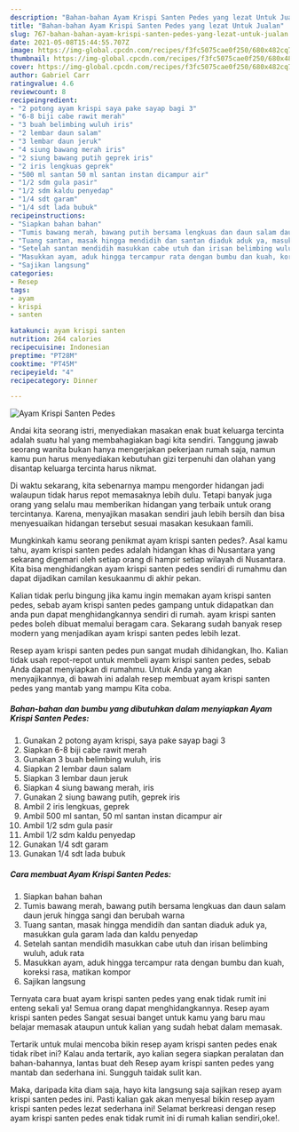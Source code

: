 ```yaml
---
description: "Bahan-bahan Ayam Krispi Santen Pedes yang lezat Untuk Jualan"
title: "Bahan-bahan Ayam Krispi Santen Pedes yang lezat Untuk Jualan"
slug: 767-bahan-bahan-ayam-krispi-santen-pedes-yang-lezat-untuk-jualan
date: 2021-05-08T15:44:55.707Z
image: https://img-global.cpcdn.com/recipes/f3fc5075cae0f250/680x482cq70/ayam-krispi-santen-pedes-foto-resep-utama.jpg
thumbnail: https://img-global.cpcdn.com/recipes/f3fc5075cae0f250/680x482cq70/ayam-krispi-santen-pedes-foto-resep-utama.jpg
cover: https://img-global.cpcdn.com/recipes/f3fc5075cae0f250/680x482cq70/ayam-krispi-santen-pedes-foto-resep-utama.jpg
author: Gabriel Carr
ratingvalue: 4.6
reviewcount: 8
recipeingredient:
- "2 potong ayam krispi saya pake sayap bagi 3"
- "6-8 biji cabe rawit merah"
- "3 buah belimbing wuluh iris"
- "2 lembar daun salam"
- "3 lembar daun jeruk"
- "4 siung bawang merah iris"
- "2 siung bawang putih geprek iris"
- "2 iris lengkuas geprek"
- "500 ml santan 50 ml santan instan dicampur air"
- "1/2 sdm gula pasir"
- "1/2 sdm kaldu penyedap"
- "1/4 sdt garam"
- "1/4 sdt lada bubuk"
recipeinstructions:
- "Siapkan bahan bahan"
- "Tumis bawang merah, bawang putih bersama lengkuas dan daun salam daun jeruk hingga sangi dan berubah warna"
- "Tuang santan, masak hingga mendidih dan santan diaduk aduk ya, masukkan gula garam lada dan kaldu penyedap"
- "Setelah santan mendidih masukkan cabe utuh dan irisan belimbing wuluh, aduk rata"
- "Masukkan ayam, aduk hingga tercampur rata dengan bumbu dan kuah, koreksi rasa, matikan kompor"
- "Sajikan langsung"
categories:
- Resep
tags:
- ayam
- krispi
- santen

katakunci: ayam krispi santen 
nutrition: 264 calories
recipecuisine: Indonesian
preptime: "PT28M"
cooktime: "PT45M"
recipeyield: "4"
recipecategory: Dinner

---
```



![Ayam Krispi Santen Pedes](https://img-global.cpcdn.com/recipes/f3fc5075cae0f250/680x482cq70/ayam-krispi-santen-pedes-foto-resep-utama.jpg)

Andai kita seorang istri, menyediakan masakan enak buat keluarga tercinta adalah suatu hal yang membahagiakan bagi kita sendiri. Tanggung jawab seorang  wanita bukan hanya mengerjakan pekerjaan rumah saja, namun kamu pun harus menyediakan kebutuhan gizi terpenuhi dan olahan yang disantap keluarga tercinta harus nikmat.

Di waktu  sekarang, kita sebenarnya mampu mengorder hidangan jadi walaupun tidak harus repot memasaknya lebih dulu. Tetapi banyak juga orang yang selalu mau memberikan hidangan yang terbaik untuk orang tercintanya. Karena, menyajikan masakan sendiri jauh lebih bersih dan bisa menyesuaikan hidangan tersebut sesuai masakan kesukaan famili. 



Mungkinkah kamu seorang penikmat ayam krispi santen pedes?. Asal kamu tahu, ayam krispi santen pedes adalah hidangan khas di Nusantara yang sekarang digemari oleh setiap orang di hampir setiap wilayah di Nusantara. Kita bisa menghidangkan ayam krispi santen pedes sendiri di rumahmu dan dapat dijadikan camilan kesukaanmu di akhir pekan.

Kalian tidak perlu bingung jika kamu ingin memakan ayam krispi santen pedes, sebab ayam krispi santen pedes gampang untuk didapatkan dan anda pun dapat menghidangkannya sendiri di rumah. ayam krispi santen pedes boleh dibuat memalui beragam cara. Sekarang sudah banyak resep modern yang menjadikan ayam krispi santen pedes lebih lezat.

Resep ayam krispi santen pedes pun sangat mudah dihidangkan, lho. Kalian tidak usah repot-repot untuk membeli ayam krispi santen pedes, sebab Anda dapat menyiapkan di rumahmu. Untuk Anda yang akan menyajikannya, di bawah ini adalah resep membuat ayam krispi santen pedes yang mantab yang mampu Kita coba.

<!--inarticleads1-->

##### Bahan-bahan dan bumbu yang dibutuhkan dalam menyiapkan Ayam Krispi Santen Pedes:

1. Gunakan 2 potong ayam krispi, saya pake sayap bagi 3
1. Siapkan 6-8 biji cabe rawit merah
1. Gunakan 3 buah belimbing wuluh, iris
1. Siapkan 2 lembar daun salam
1. Siapkan 3 lembar daun jeruk
1. Siapkan 4 siung bawang merah, iris
1. Gunakan 2 siung bawang putih, geprek iris
1. Ambil 2 iris lengkuas, geprek
1. Ambil 500 ml santan, 50 ml santan instan dicampur air
1. Ambil 1/2 sdm gula pasir
1. Ambil 1/2 sdm kaldu penyedap
1. Gunakan 1/4 sdt garam
1. Gunakan 1/4 sdt lada bubuk




<!--inarticleads2-->

##### Cara membuat Ayam Krispi Santen Pedes:

1. Siapkan bahan bahan
1. Tumis bawang merah, bawang putih bersama lengkuas dan daun salam daun jeruk hingga sangi dan berubah warna
1. Tuang santan, masak hingga mendidih dan santan diaduk aduk ya, masukkan gula garam lada dan kaldu penyedap
1. Setelah santan mendidih masukkan cabe utuh dan irisan belimbing wuluh, aduk rata
1. Masukkan ayam, aduk hingga tercampur rata dengan bumbu dan kuah, koreksi rasa, matikan kompor
1. Sajikan langsung




Ternyata cara buat ayam krispi santen pedes yang enak tidak rumit ini enteng sekali ya! Semua orang dapat menghidangkannya. Resep ayam krispi santen pedes Sangat sesuai banget untuk kamu yang baru mau belajar memasak ataupun untuk kalian yang sudah hebat dalam memasak.

Tertarik untuk mulai mencoba bikin resep ayam krispi santen pedes enak tidak ribet ini? Kalau anda tertarik, ayo kalian segera siapkan peralatan dan bahan-bahannya, lantas buat deh Resep ayam krispi santen pedes yang mantab dan sederhana ini. Sungguh taidak sulit kan. 

Maka, daripada kita diam saja, hayo kita langsung saja sajikan resep ayam krispi santen pedes ini. Pasti kalian gak akan menyesal bikin resep ayam krispi santen pedes lezat sederhana ini! Selamat berkreasi dengan resep ayam krispi santen pedes enak tidak rumit ini di rumah kalian sendiri,oke!.

